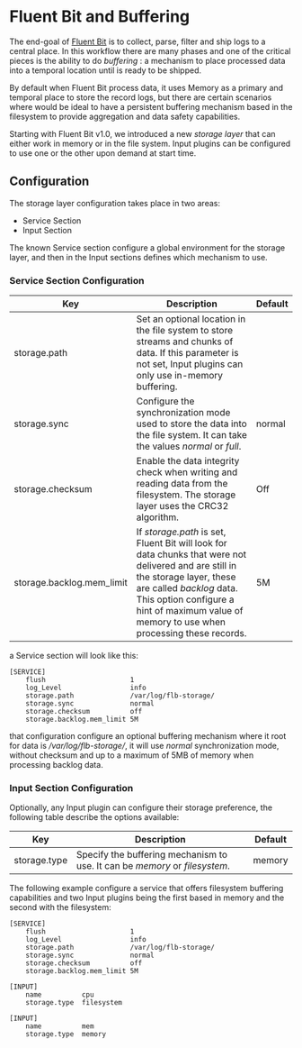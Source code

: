 # Fluent Bit and Buffering

The end-goal of [Fluent Bit](https://fluentbit.io) is to collect, parse, filter and ship logs to a central place. In this workflow there are many phases and one of the critical pieces is the ability to do _buffering_ : a mechanism to place processed data into a temporal location until is ready to be shipped.

By default when Fluent Bit process data, it uses Memory as a primary and temporal place to store the record logs, but there are certain scenarios where would be ideal to have a persistent buffering mechanism based in the filesystem  to provide aggregation and data safety capabilities.

Starting with Fluent Bit v1.0, we introduced a new _storage layer_ that can either work in memory or in the file system. Input plugins can be configured to use one or the other upon demand at start time.

## Configuration

The storage layer configuration takes place in two areas:

- Service Section
- Input Section

The known Service section configure a global environment for the storage layer, and then in the Input sections defines which mechanism to use.

### Service Section Configuration

| Key                       | Description                                                  | Default |
| ------------------------- | ------------------------------------------------------------ | ------- |
| storage.path              | Set an optional location in the file system to store streams and chunks of data. If this parameter is not set, Input plugins can only use in-memory buffering. |         |
| storage.sync              | Configure the synchronization mode used to store the data into the file system. It can take the values _normal_ or _full_. | normal  |
| storage.checksum          | Enable the data integrity check when writing and reading data from the filesystem. The storage layer uses the CRC32 algorithm. | Off     |
| storage.backlog.mem_limit | If _storage.path_ is set, Fluent Bit will look for data chunks that were not delivered and are still in the storage layer, these are called _backlog_ data. This option configure a hint of maximum value of memory to use when processing these records. | 5M      |

a Service section will look like this:

```
[SERVICE]
    flush                     1
    log_Level                 info
    storage.path              /var/log/flb-storage/
    storage.sync              normal
    storage.checksum          off
    storage.backlog.mem_limit 5M
```

that configuration configure an optional buffering mechanism where it root for data is _/var/log/flb-storage/_, it will use _normal_ synchronization mode, without checksum and up to a maximum of 5MB of memory when processing backlog data. 

### Input Section Configuration

Optionally, any Input plugin can configure their storage preference, the following table describe the options available:

| Key          | Description                                                  | Default |
| ------------ | ------------------------------------------------------------ | ------- |
| storage.type | Specify the buffering mechanism to use. It can be _memory_ or _filesystem_. | memory  |

The following example configure a service that offers filesystem buffering capabilities and two Input plugins  being the first based in memory and the second with the filesystem:

```
[SERVICE]
    flush                     1
    log_Level                 info
    storage.path              /var/log/flb-storage/
    storage.sync              normal
    storage.checksum          off
    storage.backlog.mem_limit 5M
    
[INPUT]
    name          cpu
    storage.type  filesystem
    
[INPUT]
    name          mem
    storage.type  memory
```

